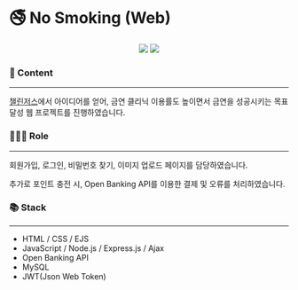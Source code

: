 # 🚭 No Smoking (Web)


<p align="center">
<img src="https://i.esdrop.com/d/HUIWpoiX2c.png"> <img src="https://i.esdrop.com/d/tvon2knb1H.png">
</p>


### 📄 Content

---

[챌린저스](https://www.chlngers.com/)에서 아이디어를 얻어, 금연 클리닉 이용률도 높이면서 금연을 성공시키는 목표 달성 웹 프로젝트를 진행하였습니다.



### 👩🏻‍💻 Role

---

회원가입, 로그인, 비밀번호 찾기, 이미지 업로드 페이지를 담당하였습니다.

추가로 포인트 충전 시, Open Banking API를 이용한 결제 및 오류를 처리하였습니다.



### 📚 Stack

---

- HTML / CSS / EJS
- JavaScript / Node.js / Express.js / Ajax
- Open Banking API
- MySQL
- JWT(Json Web Token)
